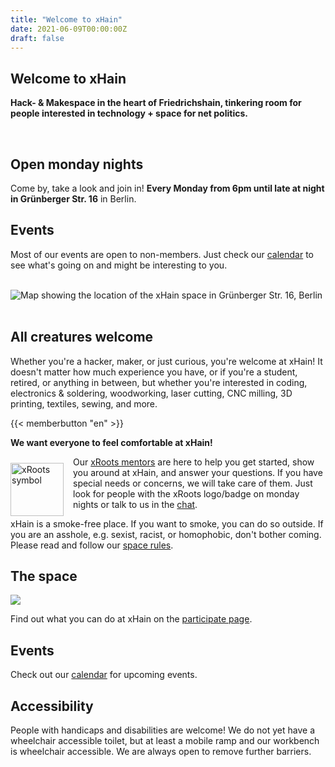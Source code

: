 ```yaml
---
title: "Welcome to xHain"
date: 2021-06-09T00:00:00Z
draft: false
---
```


## Welcome to xHain
**Hack- & Makespace in the heart of Friedrichshain, tinkering room for people interested in technology + space for net politics.**

<br clear="all">

## Open monday nights

Come by, take a look and join in! **Every Monday from 6pm until late at night in Grünberger Str. 16** in Berlin.

## Events

Most of our events are open to non-members. Just check our [calendar](/en/calendar) to see what's going on and might be interesting to you.

<br clear="all">

<div id="map"><noscript><img src="/images/location-map.jpg" alt="Map showing the location of the xHain space in Grünberger Str. 16, Berlin" /></noscript></div>

<br clear="all">

## All creatures welcome

Whether you're a hacker, maker, or just curious, you're welcome at xHain! It doesn't matter how much experience you have, or if you're a student, retired, or anything in between, but whether you're interested in coding, electronics & soldering, woodworking, laser cutting, CNC milling, 3D printing, textiles, sewing, and more.

{{< memberbutton "en" >}}

**We want everyone to feel comfortable at xHain!**

<a href="https://wiki.x-hain.de/en/xHain/xRoots" target="_blank"><img alt="xRoots symbol" src="/images/logo/xroots.png" style="float: left; padding: 10px 15px 0 0; width: 85px; height: auto;" /></a>

Our <a href="https://wiki.x-hain.de/en/xHain/xRoots" target="_blank">xRoots mentors</a> are here to help you get started, show you around at xHain, and answer your questions. If you have special needs or concerns, we will take care of them. Just look for people with the xRoots logo/badge on monday nights or talk to us in the <a href="https://chat.x-hain.de" target="_blank">chat</a>.

xHain is a smoke-free place. If you want to smoke, you can do so outside. If you are an asshole, e.g. sexist, racist, or homophobic, don't bother coming. Please read and follow our <a href="https://wiki.x-hain.de/en/xHain/spacerules" target="_blank">space rules</a>. 

## The space

![](/images/space-map.png)

Find out what you can do at xHain on the [participate page](/en/participate).

## Events

Check out our <a href="/en/calendar">calendar</a> for upcoming events.

## Accessibility

People with handicaps and disabilities are welcome! We do not yet have a wheelchair accessible toilet, but at least a mobile ramp and our workbench is wheelchair accessible. We are always open to remove further barriers.
